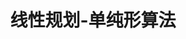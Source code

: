 ---
layout: post
title: "线性规划-单纯形算法"
excerpt: "介绍如何用单纯形法求解线性规划算法"
modified: 2017-05-12
categories: articles
tags: [LP, Algorithm]
comments: true
share: true
---